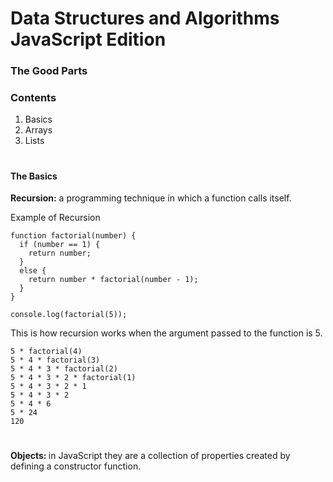 # Data Structures and Algorithms JavaScript Edition

### The Good Parts


### Contents

1. Basics
2. Arrays
3. Lists

#  

#### The Basics


<b>Recursion:</b> a programming technique in which a function calls itself.

Example of Recursion

```
function factorial(number) {
  if (number == 1) {
    return number;
  }
  else {
    return number * factorial(number - 1);
  }
}

console.log(factorial(5));
```

This is how recursion works when the argument passed to the function is 5.

```
5 * factorial(4)
5 * 4 * factorial(3)
5 * 4 * 3 * factorial(2)
5 * 4 * 3 * 2 * factorial(1)
5 * 4 * 3 * 2 * 1
5 * 4 * 3 * 2
5 * 4 * 6
5 * 24
120
```
#  

<b>Objects: </b> in JavaScript they are a collection of properties created by defining a constructor function.
